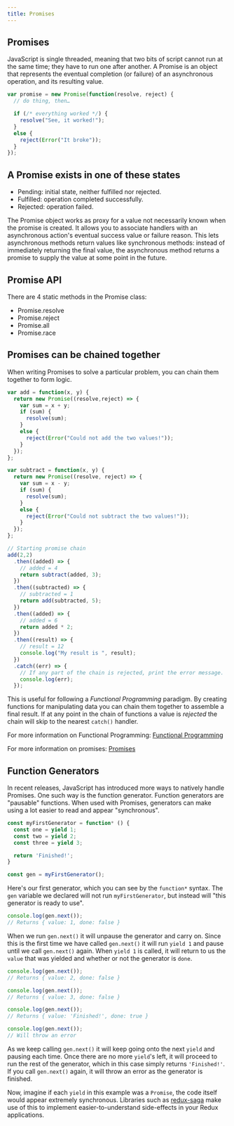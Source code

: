 ```yaml
---
title: Promises
---
```

## Promises
JavaScript is single threaded, meaning that two bits of script cannot run at the same time; they have to run one after another. A Promise is an object that represents the eventual completion (or failure) of an asynchronous operation, and its resulting value.

```javascript
var promise = new Promise(function(resolve, reject) {
  // do thing, then…

  if (/* everything worked */) {
    resolve("See, it worked!");
  }
  else {
    reject(Error("It broke"));
  }
});
```

## A Promise exists in one of these states

  - Pending: initial state, neither fulfilled nor rejected.
  - Fulfilled: operation completed successfully.
  - Rejected: operation failed.

The Promise object works as proxy for a value not necessarily known when the promise is created. It allows you to associate handlers with an asynchronous action's eventual success value or failure reason. This lets asynchronous methods return values like synchronous methods: instead of immediately returning the final value, the asynchronous method returns a promise to supply the value at some point in the future.


## Promise API

There are 4 static methods in the Promise class:

  - Promise.resolve
  - Promise.reject
  - Promise.all
  - Promise.race

## Promises can be chained together

When writing Promises to solve a particular problem, you can chain them together to form logic.

```javascript
var add = function(x, y) {
  return new Promise((resolve,reject) => {
    var sum = x + y;
    if (sum) {
      resolve(sum);
    }
    else {
      reject(Error("Could not add the two values!"));
    }
  });
};

var subtract = function(x, y) {
  return new Promise((resolve, reject) => {
    var sum = x - y;
    if (sum) {
      resolve(sum);
    }
    else {
      reject(Error("Could not subtract the two values!"));
    }
  });
};

// Starting promise chain
add(2,2)
  .then((added) => {
    // added = 4
    return subtract(added, 3);
  })
  .then((subtracted) => {
    // subtracted = 1
    return add(subtracted, 5);
  })
  .then((added) => {
    // added = 6
    return added * 2;    
  })
  .then((result) => {
    // result = 12
    console.log("My result is ", result);
  })
  .catch((err) => {
    // If any part of the chain is rejected, print the error message.
    console.log(err);
  });

```

This is useful for following a *Functional Programming* paradigm. By creating
functions for manipulating data you can chain them together to assemble a final
result. If at any point in the chain of functions a value is *rejected* the chain
will skip to the nearest `catch()` handler.

For more information on Functional Programming: <a href='https://en.wikipedia.org/wiki/Functional_programming' target='_blank' rel='nofollow'>Functional Programming</a>


For more information on promises: <a href='https://developer.mozilla.org/en-US/docs/Web/JavaScript/Reference/Global_Objects/Promise' target='_blank' rel='nofollow'>Promises</a>

## Function Generators

In recent releases, JavaScript has introduced more ways to natively handle Promises. One such way is the function generator. Function generators are "pausable" functions. When used with Promises, generators can make using a lot easier to read and appear "synchronous".

```javascript
const myFirstGenerator = function* () {
  const one = yield 1;
  const two = yield 2;
  const three = yield 3;

  return 'Finished!';
}

const gen = myFirstGenerator();
```

Here's our first generator, which you can see by the `function*` syntax. The `gen` variable we declared will not run `myFirstGenerator`, but instead will "this generator is ready to use".

```javascript
console.log(gen.next());
// Returns { value: 1, done: false }
```

When we run `gen.next()` it will unpause the generator and carry on. Since this is the first time we have called `gen.next()` it will run `yield 1` and pause until we call `gen.next()` again. When `yield 1` is called, it will return to us the `value` that was yielded and whether or not the generator is `done`.

```javascript
console.log(gen.next());
// Returns { value: 2, done: false }

console.log(gen.next());
// Returns { value: 3, done: false }

console.log(gen.next());
// Returns { value: 'Finished!', done: true }

console.log(gen.next());
// Will throw an error
```
As we keep calling `gen.next()` it will keep going onto the next `yield` and pausing each time. Once there are no more `yield`'s left, it will proceed to run the rest of the generator, which in this case simply returns `'Finished!'`. If you call `gen.next()` again, it will throw an error as the generator is finished.

Now, imagine if each `yield` in this example was a `Promise`, the code itself would appear extremely synchronous. Libraries such as <a href='https://github.com/redux-saga/redux-saga' target='_blank' rel='nofollow'>redux-saga</a> make use of this to implement easier-to-understand side-effects in your Redux applications.
